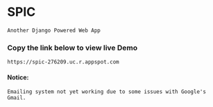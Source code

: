 # SPIC
    Another Django Powered Web App


### Copy the link below to view live Demo
    https://spic-276209.uc.r.appspot.com


#### Notice:
    Emailing system not yet working due to some issues with Google's Gmail. 


